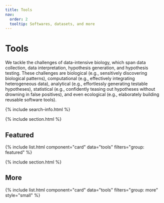 ```yaml
---
title: Tools
nav:
  order: 2
  tooltip: Softwares, datasets, and more
---
```


# <i class="fas fa-tools"></i>Tools

We tackle the challenges of data-intensive biology, which span data collection, data interpretation, hypothesis generation, and hypothesis testing. These challenges are biological (e.g., sensitively discovering biological patterns), computational
(e.g., effectively integrating heterogeneous data), analytical (e.g., effortlessly generating testable hypotheses),
statistical (e.g., confidently teasing out hypotheses without drowning in false positives), and even ecological
(e.g., elaborately building reusable software tools).

{% include search-info.html %}

{% include section.html %}

## Featured

{% include list.html component="card" data="tools" filters="group: featured" %}

{% include section.html %}

## More

{% include list.html component="card" data="tools" filters="group: more" style="small" %}
